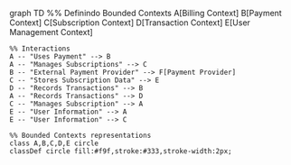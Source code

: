 graph TD
%% Definindo Bounded Contexts
A[Billing Context]
B[Payment Context]
C[Subscription Context]
D[Transaction Context]
E[User Management Context]

    %% Interactions
    A -- "Uses Payment" --> B
    A -- "Manages Subscriptions" --> C
    B -- "External Payment Provider" --> F[Payment Provider]
    C -- "Stores Subscription Data" --> E
    D -- "Records Transactions" --> B
    A -- "Records Transactions" --> D
    C -- "Manages Subscription" --> A
    E -- "User Information" --> A
    E -- "User Information" --> C

    %% Bounded Contexts representations
    class A,B,C,D,E circle
    classDef circle fill:#f9f,stroke:#333,stroke-width:2px;
